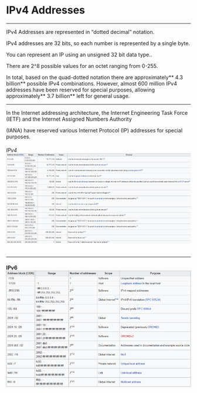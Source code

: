 # IPv4 Addresses

---

IPv4 Addresses are represented in “dotted decimal” notation.

IPv4 addresses are 32 bits, so each number is represented by a single byte.

You can represent an IP using an unsigned 32 bit data type..

There are 2^8 possible values for an octet ranging from 0-255.

In total, based on the quad-dotted notation there are approximately** 4.3 billion** possible IPv4 combinations. However, almost 600 million IPv4 addresses have been reserved for special purposes, allowing approximately** 3.7 billion** left for general usage.

---

In the Internet addressing architecture, the Internet Engineering Task Force \(IETF\) and the Internet Assigned Numbers Authority

\(IANA\) have reserved various Internet Protocol \(IP\) addresses for special purposes.

###### IPv4![](/assets/ipv4.PNG)

---

#### IPv6![](/assets/ipv6.PNG)



